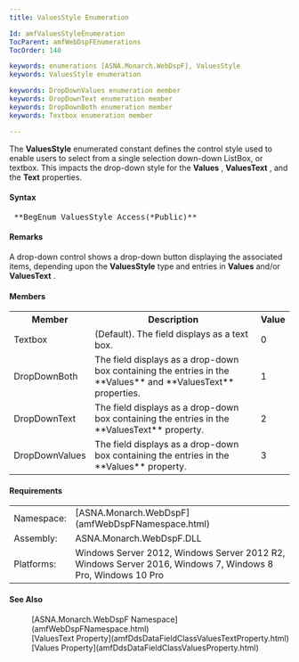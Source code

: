 ```yaml
---
title: ValuesStyle Enumeration

Id: amfValuesStyleEnumeration
TocParent: amfWebDspFEnumerations
TocOrder: 140

keywords: enumerations [ASNA.Monarch.WebDspF], ValuesStyle
keywords: ValuesStyle enumeration

keywords: DropDownValues enumeration member
keywords: DropDownText enumeration member
keywords: DropDownBoth enumeration member
keywords: Textbox enumeration member

---
```


The **ValuesStyle** enumerated constant defines the control style used to enable users to select from a single selection down-down ListBox, or textbox. This impacts the drop-down style for the **Values** , **ValuesText** , and the **Text** properties.

#### Syntax
<pre class="prettyprint"> **BegEnum ValuesStyle Access(*Public)** </pre>

#### Remarks
A drop-down control shows a drop-down button displaying the associated items, depending upon the **ValuesStyle** type and entries in **Values** and/or **ValuesText** .

#### Members
<table class="mytable" cellspacing="0" cellpadding="4" width="90%">
          <colgroup><col width="15%" /><col width="80%" /><col width="5%" align="center"/>
          </colgroup>
          <tr><th>Member</th>
  <th>Description</th>
  <th>Value</th>
          </tr>
          <tr>
            <td>Textbox</td>
            <td>(Default). The field displays
          as a text box.</td>
            <td>0</td>
          </tr>
          <tr>
            <td>DropDownBoth</td>
            <td>The field displays as a
          drop-down box containing the entries in the 
 **Values**  and 
 **ValuesText**  properties.</td>
            <td>1</td>
          </tr>
          <tr>
            <td>DropDownText</td>
            <td>The field displays as a
          drop-down box containing the entries in the 
 **ValuesText**  property.</td>
            <td>2</td>
          </tr>
          <tr>
            <td>DropDownValues</td>
            <td>The field displays as a
          drop-down box containing the entries in the 
 **Values**  property.</td>
            <td>3</td>
          </tr>
</table>

<!-- -->

#### Requirements
<table class="dttable" cellspacing="0" cellpadding="4" width="60%">
           <colgroup><col width="15%" style="font-weight:bold" /><col width="85%" />
          </colgroup>
          <tr><td>Namespace:</td>
 <td>[ASNA.Monarch.WebDspF](amfWebDspFNamespace.html)</td>
          </tr>
          <tr><td>Assembly:</td>
          <td>ASNA.Monarch.WebDspF.DLL</td>
          </tr>
         <tr><td>Platforms:</td>
 <td> Windows Server 2012, Windows Server 2012 R2, Windows Server 2016, Windows 7, Windows 8 Pro, Windows 10 Pro</td>
         </tr>
</table>

#### See Also
<dl>
   <dd>[ASNA.Monarch.WebDspF Namespace](amfWebDspFNamespace.html)</dd>
   <dd>[ValuesText Property](amfDdsDataFieldClassValuesTextProperty.html)</dd>
   <dd>[Values Property](amfDdsDataFieldClassValuesProperty.html)</dd>
</dl>


